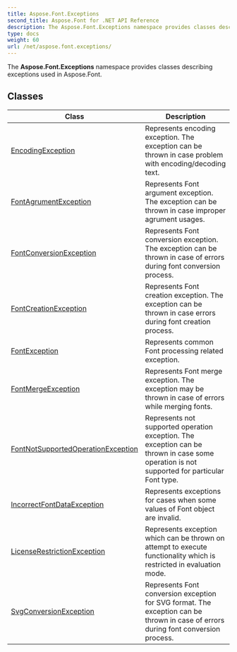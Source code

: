 ```yaml
---
title: Aspose.Font.Exceptions
second_title: Aspose.Font for .NET API Reference
description: The Aspose.Font.Exceptions namespace provides classes describing exceptions used in Aspose.Font
type: docs
weight: 60
url: /net/aspose.font.exceptions/
---
```

The **Aspose.Font.Exceptions** namespace provides classes describing exceptions used in Aspose.Font.

## Classes

| Class | Description |
| --- | --- |
| [EncodingException](./encodingexception/) | Represents encoding exception. The exception can be thrown in case problem with encoding/decoding text. |
| [FontAgrumentException](./fontagrumentexception/) | Represents Font argument exception. The exception can be thrown in case improper agrument usages. |
| [FontConversionException](./fontconversionexception/) | Represents Font conversion exception. The exception can be thrown in case of errors during font conversion process. |
| [FontCreationException](./fontcreationexception/) | Represents Font creation exception. The exception can be thrown in case errors during font creation process. |
| [FontException](./fontexception/) | Represents common Font processing related exception. |
| [FontMergeException](./fontmergeexception/) | Represents Font merge exception. The exception may be thrown in case of errors while merging fonts. |
| [FontNotSupportedOperationException](./fontnotsupportedoperationexception/) | Represents not supported operation exception. The exception can be thrown in case some operation is not supported for particular Font type. |
| [IncorrectFontDataException](./incorrectfontdataexception/) | Represents exceptions for cases when some values of Font object are invalid. |
| [LicenseRestrictionException](./licenserestrictionexception/) | Represents exception which can be thrown on attempt to execute functionality which is restricted in evaluation mode. |
| [SvgConversionException](./svgconversionexception/) | Represents Font conversion exception for SVG format. The exception can be thrown in case of errors during font conversion process. |


